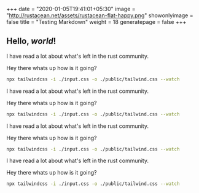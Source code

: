 +++
date = "2020-01-05T19:41:01+05:30"
image = "http://rustacean.net/assets/rustacean-flat-happy.png"
showonlyimage = false
title = "Testing Markdown"
weight = 18
generatepage = false
+++

## Hello, *world*!


I have read a lot about what's left in the rust community.

Hey there whats up how is it going?


```bash
npx tailwindcss -i ./input.css -o ./public/tailwind.css --watch
```


I have read a lot about what's left in the rust community.

Hey there whats up how is it going?


```bash
npx tailwindcss -i ./input.css -o ./public/tailwind.css --watch
```


I have read a lot about what's left in the rust community.

Hey there whats up how is it going?


```bash
npx tailwindcss -i ./input.css -o ./public/tailwind.css --watch
```


I have read a lot about what's left in the rust community.

Hey there whats up how is it going?


```bash
npx tailwindcss -i ./input.css -o ./public/tailwind.css --watch
```